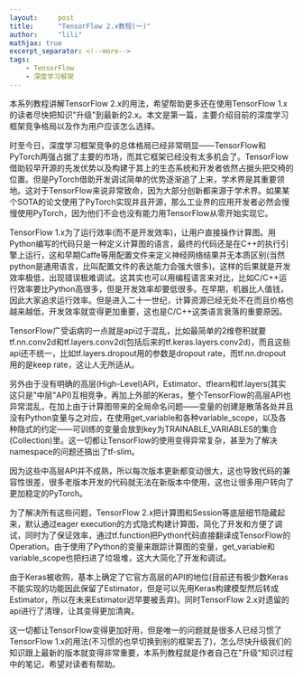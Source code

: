 ```yaml
---
layout:     post
title:      "TensorFlow 2.x教程(一)" 
author:     "lili" 
mathjax: true
excerpt_separator: <!--more-->
tags:
    - TensorFlow
    - 深度学习框架
---
```


本系列教程讲解TensorFlow 2.x的用法，希望帮助更多还在使用TensorFlow 1.x的读者尽快把知识"升级"到最新的2.x。本文是第一篇，主要介绍目前的深度学习框架竞争格局以及作为用户应该怎么选择。

<!--more-->
 

时至今日，深度学习框架竞争的总体格局已经非常明显——TensorFlow和PyTorch两强占据了主要的市场，而其它框架已经没有太多机会了。TensorFlow借助较早开源的先发优势以及构建于其上的生态系统和开发者依然占据头把交椅的位置。但是PyTorch借助开发调试简单的优势逐渐追了上来，学术界是其重要领地。这对于TensorFlow来说非常致命，因为大部分创新都来源于学术界。如果某个SOTA的论文使用了PyTorch实现并且开源，那么工业界的应用开发者必然会慢慢使用PyTorch，因为他们不会也没有能力用TensorFlow从零开始实现它。


TensorFlow 1.x为了运行效率(而不是开发效率)，让用户直接操作计算图。用Python编写的代码只是一种定义计算图的语言，最终的代码还是在C++的执行引擎上运行，这和早期Caffe等用配置文件来定义神经网络结果并无本质区别(当然python是通用语言，比叫配置文件的表达能力会强大很多)。这样的后果就是开发效率极低，出现错误极难调试。这其实也可以用编程语言来对比，比如C/C++运行效率要比Python高很多，但是开发效率却要低很多。在早期，机器比人值钱，因此大家追求运行效率。但是进入二十一世纪，计算资源已经无处不在而且价格也越来越低，开发效率就变得更加重要，这也是C/C++这类语言衰落的重要原因。
 
TensorFlow广受诟病的一点就是api过于混乱，比如最简单的2维卷积就要tf.nn.conv2d和tf.layers.conv2d(包括后来的tf.keras.layers.conv2d)，而且这些api还不统一，比如tf.layers.dropout用的参数是dropout rate，而tf.nn.dropout用的是keep rate，这让人无所适从。

另外由于没有明确的高层(High-Level)API，Estimator、tflearn和tf.layers(其实这只是"中层"API)互相竞争，再加上外部的Keras，整个TensorFlow的高层API也异常混乱，在加上由于计算图带来的全局命名问题——变量的创建是散落各处并且没有Python变量与之对应，在使用get_variable和各种variable_scope，以及各种隐式的约定——可训练的变量会放到key为TRAINABLE_VARIABLES的集合(Collection)里。这一切都让TensorFlow的使用变得异常复杂，甚至为了解决namespace的问题还搞出了tf-slim。

因为这些中高层API并不成熟，所以每次版本更新都变动很大，这也导致代码的兼容性很差，很多老版本开发的代码就无法在新版本中使用，这也让很多用户转向了更加稳定的PyTorch。

为了解决所有这些问题，TensorFlow 2.x把计算图和Session等底层细节隐藏起来，默认通过eager execution的方式隐式构建计算图，简化了开发和方便了调试，同时为了保证效率，通过tf.function把Python代码直接翻译成TensorFlow的Operation。由于使用了Python的变量来跟踪计算图的变量，get_variable和variable_scope也把扫进了垃圾堆，这大大简化了开发和调试。

由于Keras被收购，基本上确定了它官方高层的API的地位(目前还有极少数Keras不能实现的功能因此保留了Estimator，但是可以先用Keras构建模型然后转成Estimator，所以在未来Estimator迟早要被丢弃)。同时TensorFlow 2.x对遗留的api进行了清理，让其变得更加清爽。

这一切都让TensorFlow变得更加好用，但是唯一的问题就是很多人已经习惯了TensorFlow 1.x的用法(不习惯的也早切换到别的框架去了)，怎么尽快升级我们的知识跟上最新的版本就变得非常重要，本系列教程就是作者自己在"升级"知识过程中的笔记，希望对读者有帮助。



